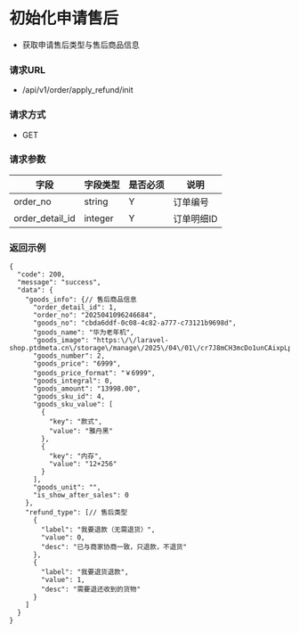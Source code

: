 # 初始化申请售后

* 获取申请售后类型与售后商品信息

### 请求URL

* /api/v1/order/apply_refund/init

### 请求方式

* GET

### 请求参数

| 字段              | 字段类型    | 是否必须 | 说明     |
|-----------------|---------|------|--------|
| order_no        | string  | Y    | 订单编号   |
| order_detail_id | integer | Y    | 订单明细ID |

### 返回示例

```
{
  "code": 200,
  "message": "success",
  "data": {
    "goods_info": {// 售后商品信息
      "order_detail_id": 1,
      "order_no": "2025041096246684",
      "goods_no": "cbda6ddf-0c08-4c82-a777-c73121b9698d",
      "goods_name": "华为老年机",
      "goods_image": "https:\/\/laravel-shop.ptdmeta.cn\/storage\/manage\/2025\/04\/01\/cr7J8mCH3mcDo1unCAixpLpngG8hi7vfhIDTFhmh.jpg",
      "goods_number": 2,
      "goods_price": "6999",
      "goods_price_format": "￥6999",
      "goods_integral": 0,
      "goods_amount": "13998.00",
      "goods_sku_id": 4,
      "goods_sku_value": [
        {
          "key": "款式",
          "value": "雅丹黑"
        },
        {
          "key": "内存",
          "value": "12+256"
        }
      ],
      "goods_unit": "",
      "is_show_after_sales": 0
    },
    "refund_type": [// 售后类型
      {
        "label": "我要退款（无需退货）",
        "value": 0,
        "desc": "已与商家协商一致，只退款，不退货"
      },
      {
        "label": "我要退货退款",
        "value": 1,
        "desc": "需要退还收到的货物"
      }
    ]
  }
}
```

